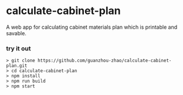 # calculate-cabinet-plan
A web app for calculating cabinet materials plan which is printable and savable.


### try it out

```shell
> git clone https://github.com/guanzhou-zhao/calculate-cabinet-plan.git
> cd calculate-cabinet-plan
> npm install
> npm run build
> npm start
```
